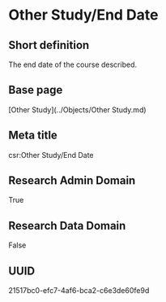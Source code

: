 # Other Study/End Date
## Short definition
The end date of the course described.
## Base page
[Other Study](../Objects/Other Study.md)
## Meta title
csr:Other Study/End Date
## Research Admin Domain
True
## Research Data Domain
False
## UUID
21517bc0-efc7-4af6-bca2-c6e3de60fe9d
